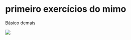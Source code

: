 # primeiro exercícios do mimo

Básico demais
 
<img src = "appMimo/img/Screenshot_20220626-182524.png">
